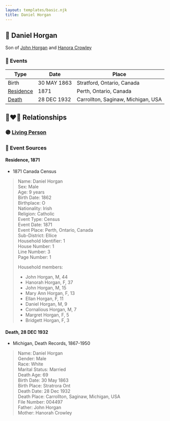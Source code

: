 ```yaml
---
layout: templates/basic.njk
title: Daniel Horgan
---
```

## 🔵 Daniel Horgan

Son of [John Horgan](/people/5/54161773) and [Hanora Crowley](/people/7/72193795)

### 📆 Events

Type | Date | Place
------ | ------ | ------
Birth | 30 MAY 1863 | Stratford, Ontario, Canada
[Residence](#event-42c2c1d2-c8fb-4fa2-821c-1ee743a9c2fc) | 1871 | Perth, Ontario, Canada
[Death](#event-55c7d3dc-b266-45d8-b74d-e4e293380773) | 28 DEC 1932 | Carrollton, Saginaw, Michigan, USA

## 👩‍❤️‍👨 Relationships

### 🟣 [Living Person](/people/7/71033808)

### 📰 Event Sources

#### <a id="event-42c2c1d2-c8fb-4fa2-821c-1ee743a9c2fc"></a> Residence, 1871
* 1871 Canada Census
>   
  > Name: Daniel Horgan  
  > Sex: Male  
  > Age: 9 years  
  > Birth Date: 1862  
  > Birthplace: O  
  > Nationality: Irish  
  > Religion: Catholic  
  > Event Type: Census  
  > Event Date: 1871  
  > Event Place: Perth, Ontario, Canada  
  > Sub-District: Ellice  
  > Household Identifier: 1  
  > House Number: 1  
  > Line Number: 3  
  > Page Number: 1  
  >   
  > Household members:  
  > - John Horgan, M, 44  
  > - Hanorah Horgan, F, 37  
  > - John Horgan, M, 15  
  > - Mary Ann Horgan, F, 13  
  > - Ellan Horgan, F, 11  
  > - Daniel Horgan, M, 9  
  > - Cornalious Horgan, M, 7  
  > - Margret Horgan, F, 5  
  > - Bridgett Horgan, F, 3  
  >

#### <a id="event-55c7d3dc-b266-45d8-b74d-e4e293380773"></a> Death, 28 DEC 1932
* Michigan, Death Records, 1867-1950
>   
  > Name: Daniel Horgan  
  > Gender: Male  
  > Race: White  
  > Marital Status: Married  
  > Death Age: 69  
  > Birth Date: 30 May 1863  
  > Birth Place: Stratrora Ont  
  > Death Date: 28 Dec 1932  
  > Death Place: Carrollton, Saginaw, Michigan, USA  
  > File Number: 004497  
  > Father: John Horgan  
  > Mother: Hanorah Crowley
